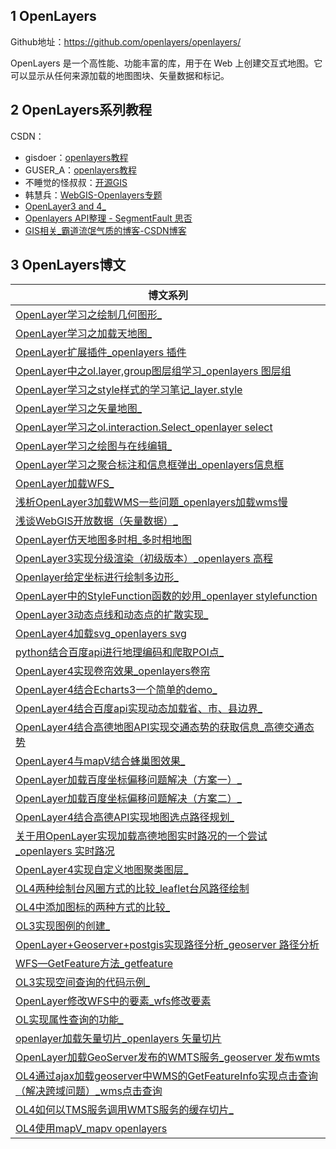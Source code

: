 ## 1 OpenLayers

Github地址：https://github.com/openlayers/openlayers/

OpenLayers 是一个高性能、功能丰富的库，用于在 Web 上创建交互式地图。它可以显示从任何来源加载的地图图块、矢量数据和标记。

## 2 OpenLayers系列教程

CSDN：

- gisdoer：[openlayers教程](https://blog.csdn.net/gisdoer/category_7546026.html)
- GUSER_A：[openlayers教程](https://blog.csdn.net/chaoyang89111/category_7150840.html)
- 不睡觉的怪叔叔：[开源GIS](https://blog.csdn.net/qq_35732147/category_7819503_2.html)
- 韩慧兵：[WebGIS-Openlayers专题](https://blog.csdn.net/xiaohan2826/category_6550221.html)
- [OpenLayer3 and 4_](https://blog.csdn.net/weixin_40184249/category_9275865.html)
- [Openlayers API整理 - SegmentFault 思否](https://segmentfault.com/a/1190000020297846)
- [GIS相关_霸道流氓气质的博客-CSDN博客](https://blog.csdn.net/badao_liumang_qizhi/category_10826479_3.html)

## 3 OpenLayers博文

| 博文系列                                                     |
| ------------------------------------------------------------ |
| [OpenLayer学习之绘制几何图形_](https://hpugis.blog.csdn.net/article/details/80743493) |
| [OpenLayer学习之加载天地图_](https://hpugis.blog.csdn.net/article/details/80752564) |
| [OpenLayer扩展插件_openlayers 插件](https://hpugis.blog.csdn.net/article/details/80726606) |
| [OpenLayer中之ol.layer,group图层组学习_openlayers 图层组](https://hpugis.blog.csdn.net/article/details/80722725) |
| [OpenLayer学习之style样式的学习笔记_layer.style](https://hpugis.blog.csdn.net/article/details/80693698) |
| [OpenLayer学习之矢量地图_](https://hpugis.blog.csdn.net/article/details/80684580) |
| [OpenLayer学习之ol.interaction.Select_openlayer select](https://hpugis.blog.csdn.net/article/details/80852201) |
| [OpenLayer学习之绘图与在线编辑_](https://hpugis.blog.csdn.net/article/details/80868478) |
| [OpenLayer学习之聚合标注和信息框弹出_openlayers信息框](https://hpugis.blog.csdn.net/article/details/80874944) |
| [OpenLayer加载WFS_](https://hpugis.blog.csdn.net/article/details/80957873) |
| [浅析OpenLayer3加载WMS一些问题_openlayers加载wms慢](https://hpugis.blog.csdn.net/article/details/81003026) |
| [浅谈WebGIS开放数据（矢量数据）_](https://hpugis.blog.csdn.net/article/details/81051594) |
| [OpenLayer仿天地图多时相_多时相地图](https://hpugis.blog.csdn.net/article/details/81081931) |
| [OpenLayer3实现分级渲染（初级版本）_openlayers 高程](https://hpugis.blog.csdn.net/article/details/81105461) |
| [Openlayer给定坐标进行绘制多边形_](https://hpugis.blog.csdn.net/article/details/81186181) |
| [OpenLayer中的StyleFunction函数的妙用_openlayer stylefunction](https://hpugis.blog.csdn.net/article/details/81220430) |
| [OpenLayer3动态点线和动态点的扩散实现_](https://hpugis.blog.csdn.net/article/details/81302971) |
| [OpenLayer4加载svg_openlayers svg](https://hpugis.blog.csdn.net/article/details/81329242) |
| [python结合百度api进行地理编码和爬取POI点_](https://hpugis.blog.csdn.net/article/details/81489131) |
| [OpenLayer4实现卷帘效果_openlayers卷帘](https://hpugis.blog.csdn.net/article/details/81515302) |
| [OpenLayer4结合Echarts3一个简单的demo_](https://hpugis.blog.csdn.net/article/details/81604054) |
| [OpenLayer4结合百度api实现动态加载省、市、县边界_](https://hpugis.blog.csdn.net/article/details/81538171) |
| [OpenLayer4结合高德地图API实现交通态势的获取信息_高德交通态势](https://hpugis.blog.csdn.net/article/details/81701665) |
| [OpenLayer4与mapV结合蜂巢图效果_](https://hpugis.blog.csdn.net/article/details/81748789) |
| [OpenLayer加载百度坐标偏移问题解决（方案一）_](https://hpugis.blog.csdn.net/article/details/81836670) |
| [OpenLayer加载百度坐标偏移问题解决（方案二）_](https://hpugis.blog.csdn.net/article/details/81837811) |
| [OpenLayer4结合高德API实现地图选点路径规划_](https://hpugis.blog.csdn.net/article/details/81944138) |
| [关于用OpenLayer实现加载高德地图实时路况的一个尝试_openlayers 实时路况](https://hpugis.blog.csdn.net/article/details/81974833) |
| [OpenLayer4实现自定义地图聚类图层_](https://hpugis.blog.csdn.net/article/details/82082161) |
| [OL4两种绘制台风圈方式的比较_leaflet台风路径绘制](https://hpugis.blog.csdn.net/article/details/82533158) |
| [OL4中添加图标的两种方式的比较_](https://hpugis.blog.csdn.net/article/details/82694433) |
| [OL3实现图例的创建_](https://hpugis.blog.csdn.net/article/details/82889652) |
| [OpenLayer+Geoserver+postgis实现路径分析_geoserver 路径分析](https://hpugis.blog.csdn.net/article/details/82970999) |
| [WFS—GetFeature方法_getfeature](https://hpugis.blog.csdn.net/article/details/83031783) |
| [OL3实现空间查询的代码示例_](https://hpugis.blog.csdn.net/article/details/83038348) |
| [OpenLayer修改WFS中的要素_wfs修改要素](https://hpugis.blog.csdn.net/article/details/83182485) |
| [OL实现属性查询的功能_](https://hpugis.blog.csdn.net/article/details/83047331) |
| [openlayer加载矢量切片_openlayers 矢量切片](https://hpugis.blog.csdn.net/article/details/83478900) |
| [OpenLayer加载GeoServer发布的WMTS服务_geoserver 发布wmts](https://hpugis.blog.csdn.net/article/details/84615192) |
| [OL4通过ajax加载geoserver中WMS的GetFeatureInfo实现点击查询（解决跨域问题）_wms点击查询](https://hpugis.blog.csdn.net/article/details/88086040) |
| [OL4如何以TMS服务调用WMTS服务的缓存切片_](https://hpugis.blog.csdn.net/article/details/89408562) |
| [OL4使用mapV_mapv openlayers](https://hpugis.blog.csdn.net/article/details/89473877) |

